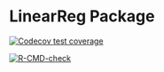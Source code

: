 # LinearReg Package

<!-- badges: start -->
[![Codecov test coverage](https://codecov.io/gh/xinjinli2/bios625_hw3/branch/main/graph/badge.svg)](https://app.codecov.io/gh/xinjinli2/bios625_hw3?branch=main)

[![R-CMD-check](https://github.com/xinjinli2/bios625_hw3/actions/workflows/R-CMD-check.yaml/badge.svg)](https://github.com/xinjinli2/bios625_hw3/actions/workflows/R-CMD-check.yaml)
<!-- badges: end -->
